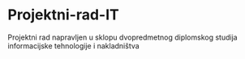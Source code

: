 # Projektni-rad-IT
Projektni rad napravljen u sklopu dvopredmetnog diplomskog studija informacijske tehnologije i nakladništva
